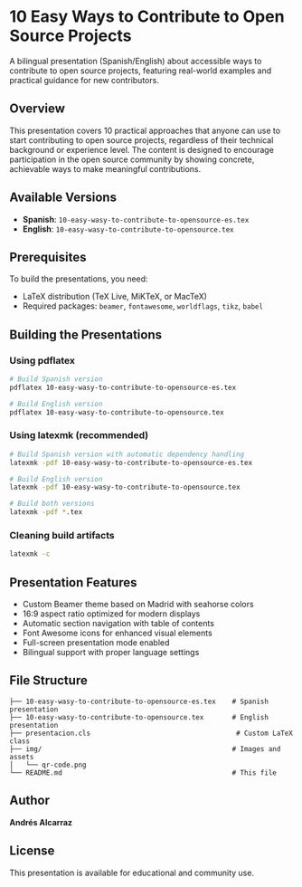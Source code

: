 # 10 Easy Ways to Contribute to Open Source Projects

A bilingual presentation (Spanish/English) about accessible ways to contribute to open source projects, featuring real-world examples and practical guidance for new contributors.

## Overview

This presentation covers 10 practical approaches that anyone can use to start contributing to open source projects, regardless of their technical background or experience level. The content is designed to encourage participation in the open source community by showing concrete, achievable ways to make meaningful contributions.

## Available Versions

- **Spanish**: `10-easy-wasy-to-contribute-to-opensource-es.tex`
- **English**: `10-easy-wasy-to-contribute-to-opensource.tex`

## Prerequisites

To build the presentations, you need:

- LaTeX distribution (TeX Live, MiKTeX, or MacTeX)
- Required packages: `beamer`, `fontawesome`, `worldflags`, `tikz`, `babel`

## Building the Presentations

### Using pdflatex

```bash
# Build Spanish version
pdflatex 10-easy-wasy-to-contribute-to-opensource-es.tex

# Build English version  
pdflatex 10-easy-wasy-to-contribute-to-opensource.tex
```

### Using latexmk (recommended)

```bash
# Build Spanish version with automatic dependency handling
latexmk -pdf 10-easy-wasy-to-contribute-to-opensource-es.tex

# Build English version
latexmk -pdf 10-easy-wasy-to-contribute-to-opensource.tex

# Build both versions
latexmk -pdf *.tex
```

### Cleaning build artifacts

```bash
latexmk -c
```

## Presentation Features

- Custom Beamer theme based on Madrid with seahorse colors
- 16:9 aspect ratio optimized for modern displays
- Automatic section navigation with table of contents
- Font Awesome icons for enhanced visual elements
- Full-screen presentation mode enabled
- Bilingual support with proper language settings

## File Structure

```
├── 10-easy-wasy-to-contribute-to-opensource-es.tex    # Spanish presentation
├── 10-easy-wasy-to-contribute-to-opensource.tex       # English presentation
├── presentacion.cls                                    # Custom LaTeX class
├── img/                                               # Images and assets
│   └── qr-code.png
└── README.md                                          # This file
```

## Author

**Andrés Alcarraz**

## License

This presentation is available for educational and community use.